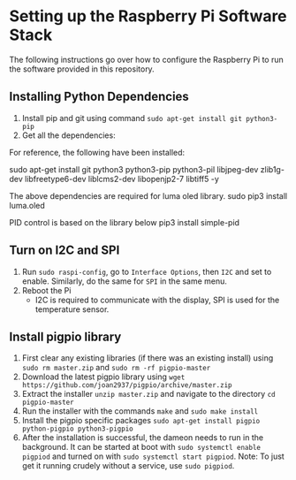 # Setting up the Raspberry Pi Software Stack

The following instructions go over how to configure the Raspberry Pi to run the software provided in this repository.

## Installing Python Dependencies

1. Install pip and git using command `sudo apt-get install git python3-pip`
2. Get all the dependencies:

For reference, the following have been installed:

sudo apt-get install git python3 python3-pip python3-pil libjpeg-dev zlib1g-dev libfreetype6-dev liblcms2-dev libopenjp2-7 libtiff5 -y

The above dependencies are required for luma oled library.
sudo pip3 install luma.oled

PID control is based on the library below
pip3 install simple-pid

## Turn on I2C and SPI

1. Run `sudo raspi-config`, go to `Interface Options`, then `I2C` and set to enable. Similarly, do the same for `SPI` in the same menu.
2. Reboot the Pi
   - I2C is required to communicate with the display, SPI is used for the temperature sensor.

## Install pigpio library

1. First clear any existing libraries (if there was an existing install) using `sudo rm master.zip` and `sudo rm -rf pigpio-master`
2. Download the latest pigpio library using `wget https://github.com/joan2937/pigpio/archive/master.zip`
3. Extract the installer `unzip master.zip` and navigate to the directory `cd pigpio-master`
4. Run the installer with the commands `make` and `sudo make install`
5. Install the pigpio specific packages `sudo apt-get install pigpio python-pigpio python3-pigpio`
6. After the installation is successful, the dameon needs to run in the background. It can be started at boot with `sudo systemctl enable pigpiod` and turned on with `sudo systemctl start pigpiod`. Note: To just get it running crudely without a service, use `sudo pigpiod`.
